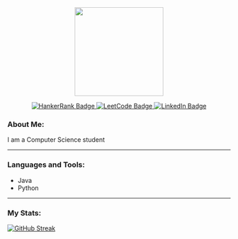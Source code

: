 <div id="header" align="center">
  <img src="https://img.freepik.com/free-vector/programmer-working-with-computer_23-2148232687.jpg?w=740&t=st=1685987283~exp=1685987883~hmac=69ddcef4b41dc31cb4f08cd7937bf9404f93a685e8b5369ac46b45520767d3b1" width="200"/>
  <p>
    
    
    
  </p>
  <div id="badges">
    <a href="https://www.hackerrank.com/mika_wauben?hr_r=1">
      <img src="https://img.shields.io/badge/HackerRank-green?logo=hackerrank&logoColor=white&style=for-the-badge" alt="HankerRank Badge"/>
    </a>
    <a href="https://leetcode.com/user6844SY/">
      <img src="https://img.shields.io/badge/LeetCode-black?logo=leetcode&logoColor=white&style=for-the-badge" alt="LeetCode Badge"/>
    </a>
    <a href="https://www.linkedin.com/in/mika-wauben-4b88a2279/">
      <img src="https://img.shields.io/badge/LinkedIn-blue?style=for-the-badge&logo=linkedin&logoColor=white" alt="LinkedIn Badge"/>  
    </a>
  </div>
  <p>
    
    
    
  </p>
</div>

### About Me:
I am a Computer Science student

---

### Languages and Tools:
- Java
- Python

---

### My Stats:
[![GitHub Streak](http://github-readme-streak-stats.herokuapp.com?user=mlwauben&theme=dark&background=000000)](https://git.io/streak-stats)
